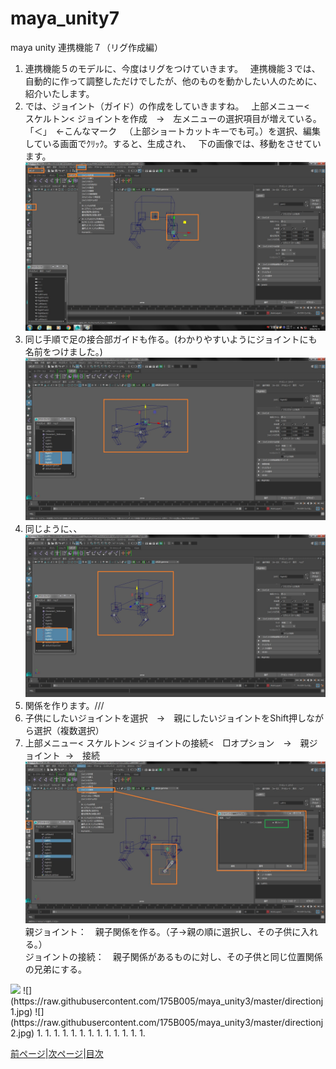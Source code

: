 # maya_unity7
maya unity 連携機能７（リグ作成編）


1. 連携機能５のモデルに、今度はリグをつけていきます。  
連携機能３では、自動的に作って調整しただけでしたが、他のものを動かしたい人のために、紹介いたします。
1. では、ジョイント（ガイド）の作成をしていきますね。  
上部メニュー<　スケルトン< ジョイントを作成　→　左メニューの選択項目が増えている。「＜」　←こんなマーク  
（上部ショートカットキーでも可。）を選択、編集している画面でｸﾘｯｸ。すると、生成され、  
下の画像では、移動をさせています。  
![](https://raw.githubusercontent.com/175B005/maya_unity3/master/direction8-3.jpg)
1. 同じ手順で足の接合部ガイドも作る。(わかりやすいようにジョイントにも名前をつけました。)  
![](https://raw.githubusercontent.com/175B005/maya_unity3/master/direction9-3.jpg)
1. 同じように、、  
![](https://raw.githubusercontent.com/175B005/maya_unity3/master/direction10-3.jpg)
1. 関係を作ります。///
1. 子供にしたいジョイントを選択　→　親にしたいジョイントをShift押しながら選択（複数選択）
1. 上部メニュー< スケルトン< ジョイントの接続<　□オプション　→　親ジョイント  →　接続  
![](https://raw.githubusercontent.com/175B005/maya_unity3/master/direction11-3.jpg)  
親ジョイント：　親子関係を作る。（子→親の順に選択し、その子供に入れる。）  
ジョイントの接続：　親子関係があるものに対し、その子供と同じ位置関係の兄弟にする。  
<img src="***https://raw.githubusercontent.com/175B005/maya_unity3/master/directionj1.jpg***" width="***320***">
![](https://raw.githubusercontent.com/175B005/maya_unity3/master/directionj1.jpg)
![](https://raw.githubusercontent.com/175B005/maya_unity3/master/directionj2.jpg)      
1. 
1. 
1. 
1. 
1. 
1. 
1. 
1. 
1. 
1. 
1. 
1. 
1. 

[前ページ](https://github.com/175B005/maya_unity6)|[次ページ](https://github.com/175B005/maya_unity8)|[目次](https://github.com/175B005/maya_unity_index)
